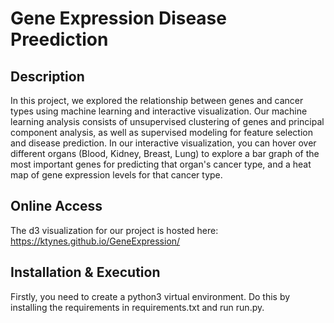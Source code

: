 # Gene Expression Disease Preediction

## Description
In this project, we explored the relationship between genes and cancer types using machine learning and interactive visualization. Our machine learning analysis consists of unsupervised clustering of genes and principal component analysis, as well as supervised modeling for feature selection and disease prediction. In our interactive visualization, you can hover over different organs (Blood, Kidney, Breast, Lung) to explore a bar graph of the most important genes for predicting that organ's cancer type, and a heat map of gene expression levels for that cancer type.

## Online Access
The d3 visualization for our project is hosted here: https://ktynes.github.io/GeneExpression/

## Installation & Execution
Firstly, you need to create a python3 virtual environment. Do this by installing the requirements in requirements.txt and run run.py.
